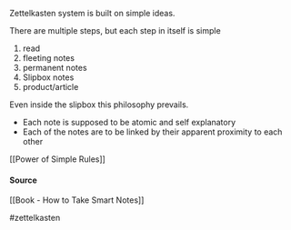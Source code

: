 Zettelkasten system is built on simple ideas.

There are multiple steps, but each step in itself is simple

1.  read
2.  fleeting notes
3.  permanent notes
4.  Slipbox notes
5.  product/article

Even inside the slipbox this philosophy prevails.

-   Each note is supposed to be atomic and self explanatory
-   Each of the notes are to be linked by their apparent proximity to each other

[[Power of Simple Rules]]

#### Source
[[Book - How to Take Smart Notes]]

#zettelkasten